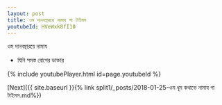 ```yaml
---
layout: post
title: ওম দানবন্থারয়ে নামায গা টাইমস
youtubeId: HVeWxk8fI10
---
```

 
 
 ওম দানবন্থারয়ে নামায  
 
 -  যিনি সমস্ত রোগের ডাক্তার 
 
  
 
  
 
 
 
 
 
 


{% include youtubePlayer.html id=page.youtubeId %}
 
[Next]({{ site.baseurl }}{% link  split1/_posts/2018-01-25-ওম ধূম কথাভে নামায গা টাইমস.md%})
 
